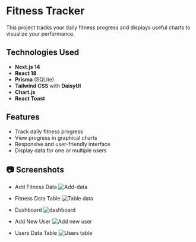 # Fitness Tracker

This project tracks your daily fitness progress and displays useful charts to visualize your performance.

## Technologies Used

- **Next.js 14**
- **React 18**
- **Prisma** (SQLite)
- **Tailwind CSS** with **DaisyUI**
- **Chart.js**
- **React Toast**

## Features

- Track daily fitness progress
- View progress in graphical charts
- Responsive and user-friendly interface
- Display data for one or multiple users

## 📷 Screenshots

- Add Fitness Data
![Add-data](https://github.com/user-attachments/assets/2dfaec18-f25f-4492-931a-69cafcffceb1)

- Fitness Data Table
![Table data](https://github.com/user-attachments/assets/1fd790e6-e7a5-4920-acee-cd3c4341492b)

- Dashboard
![dashboard](https://github.com/user-attachments/assets/2c2129eb-6128-4e5b-8af2-cdf37cfb0d36)

- Add New User
![Add new user](https://github.com/user-attachments/assets/ef0ba9d7-911a-406e-9d03-4bfa37509cf3)

- Users Data Table
![Users table](https://github.com/user-attachments/assets/e54e52ec-a55e-4b82-b3c6-8a8751ebf581)
